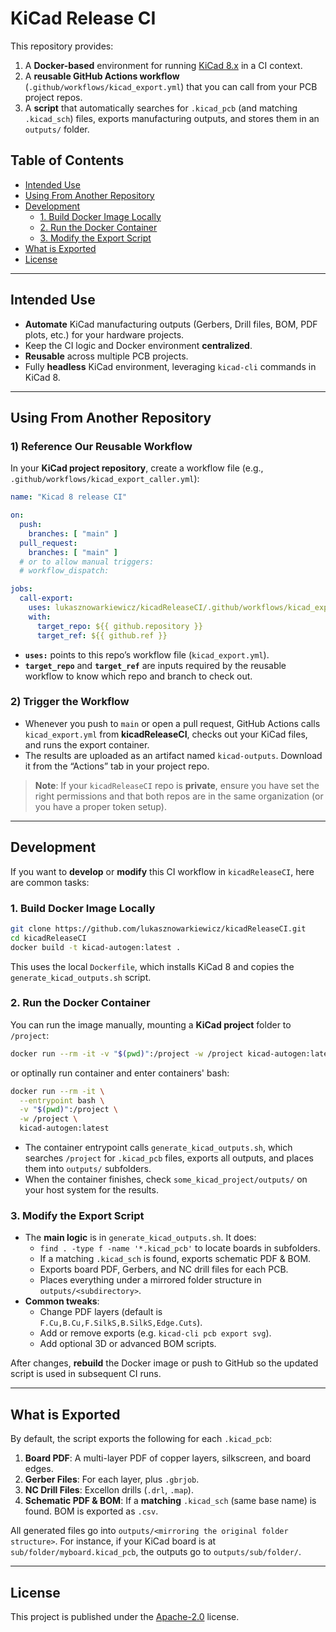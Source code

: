 # KiCad Release CI

This repository provides:

1. A **Docker-based** environment for running [KiCad 8.x](https://www.kicad.org/) in a CI context.  
2. A **reusable GitHub Actions workflow** (`.github/workflows/kicad_export.yml`) that you can call from your PCB project repos.  
3. A **script** that automatically searches for `.kicad_pcb` (and matching `.kicad_sch`) files, exports manufacturing outputs, and stores them in an `outputs/` folder.

## Table of Contents

- [Intended Use](#intended-use)  
- [Using From Another Repository](#using-from-another-repository)  
- [Development](#development)  
  - [1. Build Docker Image Locally](#1-build-docker-image-locally)  
  - [2. Run the Docker Container](#2-run-the-docker-container)  
  - [3. Modify the Export Script](#3-modify-the-export-script)  
- [What is Exported](#what-is-exported)  
- [License](#license)  

---

## Intended Use

- **Automate** KiCad manufacturing outputs (Gerbers, Drill files, BOM, PDF plots, etc.) for your hardware projects.  
- Keep the CI logic and Docker environment **centralized**.  
- **Reusable** across multiple PCB projects.  
- Fully **headless** KiCad environment, leveraging `kicad-cli` commands in KiCad 8.

---

## Using From Another Repository

### 1) Reference Our Reusable Workflow

In your **KiCad project repository**, create a workflow file (e.g., `.github/workflows/kicad_export_caller.yml`):

```yaml
name: "Kicad 8 release CI"

on:
  push:
    branches: [ "main" ]
  pull_request:
    branches: [ "main" ]
  # or to allow manual triggers:
  # workflow_dispatch:

jobs:
  call-export:
    uses: lukasznowarkiewicz/kicadReleaseCI/.github/workflows/kicad_export.yml@main
    with:
      target_repo: ${{ github.repository }}
      target_ref: ${{ github.ref }}
```

- **`uses:`** points to this repo’s workflow file (`kicad_export.yml`).  
- **`target_repo`** and **`target_ref`** are inputs required by the reusable workflow to know which repo and branch to check out.

### 2) Trigger the Workflow

- Whenever you push to `main` or open a pull request, GitHub Actions calls `kicad_export.yml` from **kicadReleaseCI**, checks out your KiCad files, and runs the export container.  
- The results are uploaded as an artifact named `kicad-outputs`. Download it from the “Actions” tab in your project repo.

> **Note**: If your `kicadReleaseCI` repo is **private**, ensure you have set the right permissions and that both repos are in the same organization (or you have a proper token setup).

---

## Development

If you want to **develop** or **modify** this CI workflow in `kicadReleaseCI`, here are common tasks:

### 1. Build Docker Image Locally

```bash
git clone https://github.com/lukasznowarkiewicz/kicadReleaseCI.git
cd kicadReleaseCI
docker build -t kicad-autogen:latest .
```

This uses the local `Dockerfile`, which installs KiCad 8 and copies the `generate_kicad_outputs.sh` script.

### 2. Run the Docker Container

You can run the image manually, mounting a **KiCad project** folder to `/project`:

```bash
docker run --rm -it -v "$(pwd)":/project -w /project kicad-autogen:latest
```

or optinally run container and enter containers' bash:
```bash
docker run --rm -it \
  --entrypoint bash \
  -v "$(pwd)":/project \
  -w /project \
  kicad-autogen:latest
```

- The container entrypoint calls `generate_kicad_outputs.sh`, which searches `/project` for `.kicad_pcb` files, exports all outputs, and places them into `outputs/` subfolders.
- When the container finishes, check `some_kicad_project/outputs/` on your host system for the results.

### 3. Modify the Export Script

- The **main logic** is in `generate_kicad_outputs.sh`. It does:
  - `find . -type f -name '*.kicad_pcb'` to locate boards in subfolders.
  - If a matching `.kicad_sch` is found, exports schematic PDF & BOM.
  - Exports board PDF, Gerbers, and NC drill files for each PCB.
  - Places everything under a mirrored folder structure in `outputs/<subdirectory>`.
- **Common tweaks**:
  - Change PDF layers (default is `F.Cu,B.Cu,F.SilkS,B.SilkS,Edge.Cuts`).
  - Add or remove exports (e.g. `kicad-cli pcb export svg`).
  - Add optional 3D or advanced BOM scripts.

After changes, **rebuild** the Docker image or push to GitHub so the updated script is used in subsequent CI runs.

---

## What is Exported

By default, the script exports the following for each `.kicad_pcb`:

1. **Board PDF**: A multi-layer PDF of copper layers, silkscreen, and board edges.  
2. **Gerber Files**: For each layer, plus `.gbrjob`.  
3. **NC Drill Files**: Excellon drills (`.drl`, `.map`).  
4. **Schematic PDF & BOM**: If a **matching** `.kicad_sch` (same base name) is found. BOM is exported as `.csv`.

All generated files go into `outputs/<mirroring the original folder structure>`. For instance, if your KiCad board is at `sub/folder/myboard.kicad_pcb`, the outputs go to `outputs/sub/folder/`.

---

## License

This project is published under the [Apache-2.0](LICENSE) license.
